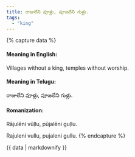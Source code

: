 ```yaml
---
title: రాజులేని వూళ్లు, పూజలేని గుళ్లు.
tags:
  - "king"
---
```


{% capture data %}
#### Meaning in English:
Villages without a king, temples without worship.

#### Meaning in Telugu:
రాజులేని వూళ్లు, పూజలేని గుళ్లు.

#### Romanization:
Rājulēni vūḷlu, pūjalēni guḷlu.

Rajuleni vullu, pujaleni gullu.
{% endcapture %}

{{ data | markdownify }}

